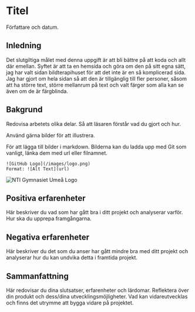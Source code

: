 # Titel

Författare och datum.

## Inledning

Det slutgiltiga målet med denna uppgift är att bli bättre på att koda och allt där emellan.
Syftet är att ta en hemsida och göra om den på sitt egna sätt, jag har valt sidan bildterapihuset för att det inte är en så komplicerad sida. Jag har gjort om hela sidan så att den är tillgänglig till fler personer, såsom att ha större text, större mellanrum på text och valt färger som alla kan se även om de är färgblinda.

## Bakgrund

Redovisa arbetets olika delar. Så att läsaren förstår vad du gjort och hur.

Använd gärna bilder för att illustrera.

För att lägga till bilder i markdown. Bilderna kan du ladda upp med Git som vanligt, länka dem med url eller filnamnet.

```
![GitHub Logo](/images/logo.png)
Format: ![Alt Text](url)
```

![NTI Gymnasiet Umeå Logo](https://raw.githubusercontent.com/jensnti/Webbprojekt/master/mallar/nti_logo_white_umea.svg)

## Positiva erfarenheter

Här beskriver du vad som har gått bra i ditt projekt och analyserar varför. Hur ska du upprepa framgångarna.

## Negativa erfarenheter

Här beskriver du det som du anser har gått mindre bra med ditt projekt och analyserar hur du kan undvika detta i framtida projekt.

## Sammanfattning

Här redovisar du dina slutsatser, erfarenheter och lärdomar. Reflektera över din produkt och dess/dina utvecklingsmöjligheter.
Vad kan vidareutvecklas och finns det utrymme att bygga vidare på projektet.